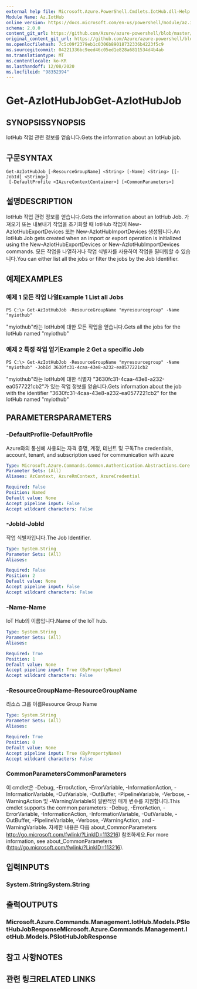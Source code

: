 ```yaml
---
external help file: Microsoft.Azure.PowerShell.Cmdlets.IotHub.dll-Help.xml
Module Name: Az.IotHub
online version: https://docs.microsoft.com/en-us/powershell/module/az.iothub/get-aziothubjob
schema: 2.0.0
content_git_url: https://github.com/Azure/azure-powershell/blob/master/src/IotHub/IotHub/help/Get-AzIotHubJob.md
original_content_git_url: https://github.com/Azure/azure-powershell/blob/master/src/IotHub/IotHub/help/Get-AzIotHubJob.md
ms.openlocfilehash: 7c5c09f2379eb1c0306b89018732336b4223f5c9
ms.sourcegitcommit: 04221336bc9eed46c05ed1e828a6811534d4b4ab
ms.translationtype: MT
ms.contentlocale: ko-KR
ms.lasthandoff: 12/08/2020
ms.locfileid: "98352394"
---
```

# <span data-ttu-id="0ad4b-101">Get-AzIotHubJob</span><span class="sxs-lookup"><span data-stu-id="0ad4b-101">Get-AzIotHubJob</span></span>

## <span data-ttu-id="0ad4b-102">SYNOPSIS</span><span class="sxs-lookup"><span data-stu-id="0ad4b-102">SYNOPSIS</span></span>
<span data-ttu-id="0ad4b-103">IotHub 작업 관련 정보를 얻습니다.</span><span class="sxs-lookup"><span data-stu-id="0ad4b-103">Gets the information about an IotHub job.</span></span>

## <span data-ttu-id="0ad4b-104">구문</span><span class="sxs-lookup"><span data-stu-id="0ad4b-104">SYNTAX</span></span>

```
Get-AzIotHubJob [-ResourceGroupName] <String> [-Name] <String> [[-JobId] <String>]
 [-DefaultProfile <IAzureContextContainer>] [<CommonParameters>]
```

## <span data-ttu-id="0ad4b-105">설명</span><span class="sxs-lookup"><span data-stu-id="0ad4b-105">DESCRIPTION</span></span>
<span data-ttu-id="0ad4b-106">IotHub 작업 관련 정보를 얻습니다.</span><span class="sxs-lookup"><span data-stu-id="0ad4b-106">Gets the information about an IotHub Job.</span></span>
<span data-ttu-id="0ad4b-107">가져오기 또는 내보내기 작업을 초기화할 때 IotHub 작업이 New-AzIotHubExportDevices 또는 New-AzIotHubImportDevices 생성됩니다.</span><span class="sxs-lookup"><span data-stu-id="0ad4b-107">An IotHub Job gets created when an import or export operation is initialized using the New-AzIotHubExportDevices or New-AzIotHubImportDevices commands.</span></span>
<span data-ttu-id="0ad4b-108">모든 작업을 나열하거나 작업 식별자를 사용하여 작업을 필터링할 수 있습니다.</span><span class="sxs-lookup"><span data-stu-id="0ad4b-108">You can either list all the jobs or filter the jobs by the Job Identifier.</span></span>

## <span data-ttu-id="0ad4b-109">예제</span><span class="sxs-lookup"><span data-stu-id="0ad4b-109">EXAMPLES</span></span>

### <span data-ttu-id="0ad4b-110">예제 1 모든 작업 나열</span><span class="sxs-lookup"><span data-stu-id="0ad4b-110">Example 1 List all Jobs</span></span>
```
PS C:\> Get-AzIotHubJob -ResourceGroupName "myresourcegroup" -Name "myiothub"
```

<span data-ttu-id="0ad4b-111">"myiothub"라는 IotHub에 대한 모든 작업을 얻습니다.</span><span class="sxs-lookup"><span data-stu-id="0ad4b-111">Gets all the jobs for the IotHub named "myiothub"</span></span>

### <span data-ttu-id="0ad4b-112">예제 2 특정 작업 얻기</span><span class="sxs-lookup"><span data-stu-id="0ad4b-112">Example 2 Get a specific Job</span></span>
```
PS C:\> Get-AzIotHubJob -ResourceGroupName "myresourcegroup" -Name "myiothub" -JobId 3630fc31-4caa-43e8-a232-ea0577221cb2
```

<span data-ttu-id="0ad4b-113">"myiothub"라는 IotHub에 대한 식별자 "3630fc31-4caa-43e8-a232-ea0577221cb2"가 있는 작업 정보를 얻습니다.</span><span class="sxs-lookup"><span data-stu-id="0ad4b-113">Gets information about the job with the identifier "3630fc31-4caa-43e8-a232-ea0577221cb2" for the IotHub named "myiothub"</span></span>

## <span data-ttu-id="0ad4b-114">PARAMETERS</span><span class="sxs-lookup"><span data-stu-id="0ad4b-114">PARAMETERS</span></span>

### <span data-ttu-id="0ad4b-115">-DefaultProfile</span><span class="sxs-lookup"><span data-stu-id="0ad4b-115">-DefaultProfile</span></span>
<span data-ttu-id="0ad4b-116">Azure와의 통신에 사용되는 자격 증명, 계정, 테넌트 및 구독</span><span class="sxs-lookup"><span data-stu-id="0ad4b-116">The credentials, account, tenant, and subscription used for communication with azure</span></span>

```yaml
Type: Microsoft.Azure.Commands.Common.Authentication.Abstractions.Core.IAzureContextContainer
Parameter Sets: (All)
Aliases: AzContext, AzureRmContext, AzureCredential

Required: False
Position: Named
Default value: None
Accept pipeline input: False
Accept wildcard characters: False
```

### <span data-ttu-id="0ad4b-117">-JobId</span><span class="sxs-lookup"><span data-stu-id="0ad4b-117">-JobId</span></span>
<span data-ttu-id="0ad4b-118">작업 식별자입니다.</span><span class="sxs-lookup"><span data-stu-id="0ad4b-118">The Job Identifier.</span></span> 

```yaml
Type: System.String
Parameter Sets: (All)
Aliases:

Required: False
Position: 2
Default value: None
Accept pipeline input: False
Accept wildcard characters: False
```

### <span data-ttu-id="0ad4b-119">-Name</span><span class="sxs-lookup"><span data-stu-id="0ad4b-119">-Name</span></span>
<span data-ttu-id="0ad4b-120">IoT Hub의 이름입니다.</span><span class="sxs-lookup"><span data-stu-id="0ad4b-120">Name of the IoT hub.</span></span> 

```yaml
Type: System.String
Parameter Sets: (All)
Aliases:

Required: True
Position: 1
Default value: None
Accept pipeline input: True (ByPropertyName)
Accept wildcard characters: False
```

### <span data-ttu-id="0ad4b-121">-ResourceGroupName</span><span class="sxs-lookup"><span data-stu-id="0ad4b-121">-ResourceGroupName</span></span>
<span data-ttu-id="0ad4b-122">리소스 그룹 이름</span><span class="sxs-lookup"><span data-stu-id="0ad4b-122">Resource Group Name</span></span>

```yaml
Type: System.String
Parameter Sets: (All)
Aliases:

Required: True
Position: 0
Default value: None
Accept pipeline input: True (ByPropertyName)
Accept wildcard characters: False
```

### <span data-ttu-id="0ad4b-123">CommonParameters</span><span class="sxs-lookup"><span data-stu-id="0ad4b-123">CommonParameters</span></span>
<span data-ttu-id="0ad4b-124">이 cmdlet은 -Debug, -ErrorAction, -ErrorVariable, -InformationAction, -InformationVariable, -OutVariable, -OutBuffer, -PipelineVariable, -Verbose, -WarningAction 및 -WarningVariable의 일반적인 매개 변수를 지원합니다.</span><span class="sxs-lookup"><span data-stu-id="0ad4b-124">This cmdlet supports the common parameters: -Debug, -ErrorAction, -ErrorVariable, -InformationAction, -InformationVariable, -OutVariable, -OutBuffer, -PipelineVariable, -Verbose, -WarningAction, and -WarningVariable.</span></span> <span data-ttu-id="0ad4b-125">자세한 내용은 다음 about_CommonParameters http://go.microsoft.com/fwlink/?LinkID=113216) 참조하세요.</span><span class="sxs-lookup"><span data-stu-id="0ad4b-125">For more information, see about_CommonParameters (http://go.microsoft.com/fwlink/?LinkID=113216).</span></span>

## <span data-ttu-id="0ad4b-126">입력</span><span class="sxs-lookup"><span data-stu-id="0ad4b-126">INPUTS</span></span>

### <span data-ttu-id="0ad4b-127">System.String</span><span class="sxs-lookup"><span data-stu-id="0ad4b-127">System.String</span></span>

## <span data-ttu-id="0ad4b-128">출력</span><span class="sxs-lookup"><span data-stu-id="0ad4b-128">OUTPUTS</span></span>

### <span data-ttu-id="0ad4b-129">Microsoft.Azure.Commands.Management.IotHub.Models.PSIotHubJobResponse</span><span class="sxs-lookup"><span data-stu-id="0ad4b-129">Microsoft.Azure.Commands.Management.IotHub.Models.PSIotHubJobResponse</span></span>

## <span data-ttu-id="0ad4b-130">참고 사항</span><span class="sxs-lookup"><span data-stu-id="0ad4b-130">NOTES</span></span>

## <span data-ttu-id="0ad4b-131">관련 링크</span><span class="sxs-lookup"><span data-stu-id="0ad4b-131">RELATED LINKS</span></span>
